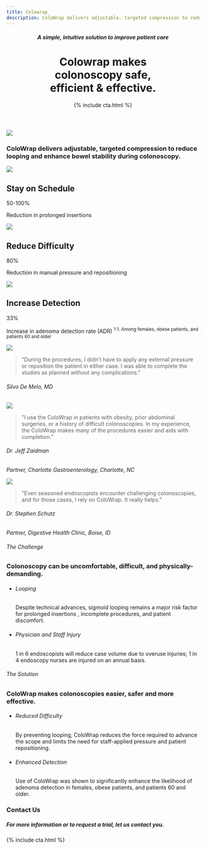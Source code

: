 ```yaml
---
title: Colowrap
description: ColoWrap delivers adjustable, targeted compression to reduce looping and enhance bowel stability during colonoscopy.
---
```


<header class="header">
	<div class="frame">
		<div class="content">
			<div class="text">
				<h5>A simple, intuitive solution to improve patient care</h5>
				<h1>Colowrap makes <br/>colonoscopy safe, <br/>efficient &amp; effective.</h1>
			</div>
			{% include cta.html %}
		</div>
	</div>
</header>
<main class="main">
	<section class="section video">
		<div class="frame">
			<div class="content">
				<div class="video">
					<a href="http://www.youtube.com/embed/_t0gV4tRDxI" target="lightbox">
						<img src="{{site.baseurl}}assets/img/video.jpg">
						<span class="play"></span>
					</a>
				</div>
				<div class="description">
					<h3>ColoWrap delivers adjustable, targeted compression to reduce looping and enhance bowel stability during colonoscopy.</h3>
				</div>
			</div>
		</div>
	</section>
	<section class="section stats">
		<div class="frame">
			<div class="content">
				<div class="stats">
					<div class="stat">
						<div class="stat-body">
							<div class="stat-graphic"><img src="{{site.baseurl}}assets/img/stat-schedule.png" /></div>
							<div class="stat-content">
								<h2 class="h6">Stay on Schedule</h2>
								<div class="data">50-100%</div>
								<p>Reduction in prolonged insertions</p>
							</div>
						</div>
					</div>
					<div class="stat">
						<div class="stat-body">
							<div class="stat-graphic"><img src="{{site.baseurl}}assets/img/stat-difficulty.png" /></div>
							<div class="stat-content">
								<h2 class="h6">Reduce Difficulty</h2>
								<div class="data">80%</div>
								<p>Reduction in manual pressure and repositioning</p>
							</div>
						</div>
					</div>
					<div class="stat">
						<div class="stat-body">
							<div class="stat-graphic"><img src="{{site.baseurl}}assets/img/stat-detection.png" /></div>
							<div class="stat-content">
								<h2 class="h6">Increase Detection</h2>
								<div class="data">33%</div>
								<p>
									Increase in adenoma detection rate (ADR)
									<sup>
										1
										<span class="ui-tooltip">1. Among females, obese patients, and patients 60 and older</span>
									</sup>
								</p>
							</div>
						</div>
					</div>
				</div>
			</div>
		</div>
	</section>
	<section class="section quotes">
		<div class="frame">
			<div class="content">
				<div class="quotes">
					<div class="fader">
						<div class="fader-content">
							<div>
								<div class="quote">
									<div class="quote-body">
										<div class="quote-avatar"><img src="{{site.baseurl}}assets/img/quote-demelo.jpg" /></div>
										<div class="quote-content">
											<blockquote>"During the procedures, I didn’t have to apply any external pressure or reposition the patient in either case. I was able to complete the studies as planned without any complications."</blockquote>
											<cite>
												<h6>Silvo De Melo, MD</h6>
											</cite>
										</div>
									</div>
								</div>
							</div>
							<div>
								<div class="quote">
									<div class="quote-body">
										<div class="quote-avatar"><img src="{{site.baseurl}}assets/img/quote-zaidman.jpg" /></div>
										<div class="quote-content">
											<blockquote>"I use the ColoWrap in patients with obesity, prior abdominal surgeries, or a history of difficult colonoscopies. In my experience, the ColoWrap makes many of the procedures easier and aids with completion."</blockquote>
											<cite>
												<h6>Dr. Jeff Zaidman</h6>
												<p>Partner, Charlotte Gastroenterology, Charlotte, NC</p>
											</cite>
										</div>
									</div>
								</div>
							</div>
							<div>
								<div class="quote">
									<div class="quote-body">
										<div class="quote-avatar"><img src="{{site.baseurl}}assets/img/quote-schutz.jpg" /></div>
										<div class="quote-content">
											<blockquote>"Even seasoned endoscopists encounter challenging colonoscopies, and for those cases, I rely on ColoWrap. It really helps."</blockquote>
											<cite>
												<h6>Dr. Stephen Schutz</h6>
												<p>Partner, Digestive Health Clinic, Boise, ID</p>
											</cite>
										</div>
									</div>
								</div>
							</div>
						</div>
					</div>
				</div>
			</div>
		</div>
	</section>
	<section class="section summaries">
		<div class="frame">
			<div class="content">
				<div class="summaries">
					<div class="summary problem">
						<h6>The Challenge</h6>
						<h3>Colonoscopy can be uncomfortable, difficult, and physically-demanding.</h3>
						<ul>
							<li>
								<h6>Looping</h6>
								<p>Despite technical advances, sigmoid looping remains a major risk factor for prolonged insertions , incomplete procedures, and patient discomfort.</p>
							</li>
							<li>
								<h6>Physician and Staff Injury</h6>
								<p>1 in 6 endoscopists will reduce case volume due to overuse injuries; 1 in 4 endoscopy nurses are injured on an annual basis.</p>
							</li>
						</ul>
					</div>
					<div class="summary solution">
						<h6>The Solution</h6>
						<h3>ColoWrap makes colonoscopies easier, safer and more effective.</h3>
						<ul>
							<li>
								<h6>Reduced Difficulty</h6>
								<p>By preventing looping, ColoWrap reduces the force required to advance the scope and limits the need for staff-applied pressure and patient repositioning. </p>
							</li>
							<li>
								<h6>Enhanced Detection</h6>
								<p>Use of ColoWrap was shown to significantly enhance the likelihood of adenoma detection in females, obese patients, and patients 60 and older.</p>
							</li>
						</ul>
					</div>
				</div>
			</div>
		</div>
	</section>
	<section class="section contact">
		<div class="frame">
			<div class="content">
				<div class="contact">
					<div class="text">
						<h3>Contact Us</h3>
						<h5>For more information or to request a trial, let us contact you.</h5>
					</div>
					{% include cta.html %}
				</div>
			</div>
		</div>
	</section>
</main>